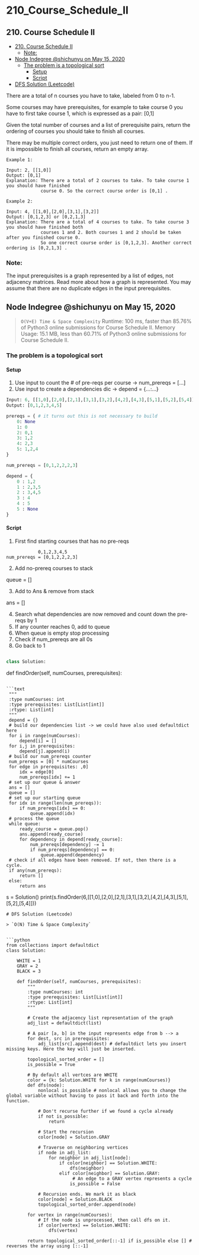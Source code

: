 # 210_Course_Schedule_II

## 210. Course Schedule II

* [210. Course Schedule II](0210.-course-schedule-ii.md#210-course-schedule-ii)
	* [Note:](0210.-course-schedule-ii.md#note)
* [Node Indegree @shichunyu on May 15, 2020](0210.-course-schedule-ii.md#node-indegree-shichunyu-on-may-15-2020)
	* [The problem is a topological sort](0210.-course-schedule-ii.md#the-problem-is-a-topological-sort)
		* [Setup](0210.-course-schedule-ii.md#setup)
		* [Script](0210.-course-schedule-ii.md#script)
* [DFS Solution (Leetcode)](0210.-course-schedule-ii.md#dfs-solution-leetcode)

There are a total of n courses you have to take, labeled from 0 to n-1.

Some courses may have prerequisites, for example to take course 0 you have to first take course 1, which is expressed as a pair: [0,1]

Given the total number of courses and a list of prerequisite pairs, return the ordering of courses you should take to finish all courses.

There may be multiple correct orders, you just need to return one of them. If it is impossible to finish all courses, return an empty array.

```text
Example 1:

Input: 2, [[1,0]] 
Output: [0,1]
Explanation: There are a total of 2 courses to take. To take course 1 you should have finished   
             course 0. So the correct course order is [0,1] .
```

```text
Example 2:

Input: 4, [[1,0],[2,0],[3,1],[3,2]]
Output: [0,1,2,3] or [0,2,1,3]
Explanation: There are a total of 4 courses to take. To take course 3 you should have finished both     
             courses 1 and 2. Both courses 1 and 2 should be taken after you finished course 0. 
             So one correct course order is [0,1,2,3]. Another correct ordering is [0,2,1,3] .
```

### Note:
The input prerequisites is a graph represented by a list of edges, not adjacency matrices. Read more about how a graph is represented. You may assume that there are no duplicate edges in the input prerequisites.

## Node Indegree @shichunyu on May 15, 2020

> `O(V+E) Time & Space Complexity` Runtime: 100 ms, faster than 85.76% of Python3 online submissions for Course Schedule II. Memory Usage: 15.1 MB, less than 60.71% of Python3 online submissions for Course Schedule II.  

### The problem is a topological sort

#### Setup

1. Use input to count the # of pre-reqs per course -> num_prereqs = [...]
2. Use input to create a dependencies dic -> depend = {...:...}

```python
Input: 6, [[1,0],[2,0],[2,1],[3,1],[3,2],[4,2],[4,3],[5,1],[5,2],[5,4]]
Output: [0,1,2,3,4,5]

prereqs = { # it turns out this is not necessary to build
    0: None
    1: 0
    2: 0,1
    3: 1,2
    4: 2,3
    5: 1,2,4
}

num_prereqs = [0,1,2,2,2,3]

depend = {
    0 : 1,2
    1 : 2,3,5
    2 : 3,4,5
    3 : 4
    4 : 5
    5 : None 
}
```

#### Script

1. First find starting courses that has no pre-reqs

```text
            0,1,2,3,4,5
num_prereqs = [0,1,2,2,2,3]
```

2. Add no-prereq courses to stack

queue = []

3. Add to Ans & remove from stack

ans = []

4. Search what dependencies are now removed and count down the pre-reqs by 1
5. If any counter reaches 0, add to queue
6. When queue is empty stop processing
7. Check if num_prereqs are all 0s
8. Go back to 1

```python

class Solution:

```
def findOrder\(self, numCourses, prerequisites\):
```

```text
 """
 :type numCourses: int
 :type prerequisites: List[List[int]]
 :rtype: List[int]
 """
 depend = {}
 # build our dependencies list -> we could have also used defaultdict here
 for i in range(numCourses):
     depend[i] = []
 for i,j in prerequisites:
     depend[j].append(i)
 # build our num_prereqs counter
 num_prereqs = [0] * numCourses
 for edge in prerequisites: ,0]
     idx = edge[0]
     num_prereqs[idx] += 1
 # set up our queue & answer
 ans = []
 queue = []
 # set up our starting queue
 for idx in range(len(num_prereqs)):
     if num_prereqs[idx] == 0:
         queue.append(idx)
 # process the queue
 while queue:
     ready_course = queue.pop()
     ans.append(ready_course)
     for dependency in depend[ready_course]:
         num_prereqs[dependency] -= 1
         if num_prereqs[dependency] == 0:
             queue.append(dependency)
 # check if all edges have been removed. If not, then there is a cycle.
 if any(num_prereqs):
     return []
 else:
     return ans
```

s = Solution() print(s.findOrder(6,[[1,0],[2,0],[2,1],[3,1],[3,2],[4,2],[4,3],[5,1],[5,2],[5,4]]))

```text
# DFS Solution (Leetcode)

> `O(N) Time & Space Complexity`  


```python
from collections import defaultdict
class Solution:

    WHITE = 1
    GRAY = 2
    BLACK = 3

    def findOrder(self, numCourses, prerequisites):
        """
        :type numCourses: int
        :type prerequisites: List[List[int]]
        :rtype: List[int]
        """

        # Create the adjacency list representation of the graph
        adj_list = defaultdict(list) 

        # A pair [a, b] in the input represents edge from b --> a
        for dest, src in prerequisites:
            adj_list[src].append(dest) # defaultdict lets you insert missing keys. Here the key will just be inserted. 

        topological_sorted_order = []
        is_possible = True

        # By default all vertces are WHITE
        color = {k: Solution.WHITE for k in range(numCourses)}
        def dfs(node):
            nonlocal is_possible # nonlocal allows you to change the global variable without having to pass it back and forth into the function.

            # Don't recurse further if we found a cycle already
            if not is_possible:
                return

            # Start the recursion
            color[node] = Solution.GRAY

            # Traverse on neighboring vertices
            if node in adj_list:
                for neighbor in adj_list[node]:
                    if color[neighbor] == Solution.WHITE:
                        dfs(neighbor)
                    elif color[neighbor] == Solution.GRAY:
                         # An edge to a GRAY vertex represents a cycle
                        is_possible = False

            # Recursion ends. We mark it as black
            color[node] = Solution.BLACK
            topological_sorted_order.append(node)

        for vertex in range(numCourses):
            # If the node is unprocessed, then call dfs on it.
            if color[vertex] == Solution.WHITE:
                dfs(vertex)

        return topological_sorted_order[::-1] if is_possible else [] # reverses the array using [::-1]
```
